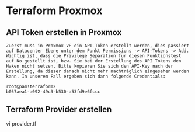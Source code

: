 # Terraform Proxmox

## API Token erstellen in Proxmox

```
Zuerst muss in Proxmox VE ein API-Token erstellt werden, dies passiert auf Datacenter Ebene unter dem Punkt Permissions -> API-Tokens -> Add. Wichtig ist, dass die Privilege Separation für diesen Funktionstest auf No gestellt ist, bzw. Sie bei der Erstellung des API Tokens den Haken nicht setzen. Bitte kopieren Sie sich den API-Key nach der Erstellung, da dieser danach nicht mehr nachträglich eingesehen werden kann. In unserem Fall ergeben sich dann folgende Credentials:

root@pam!terraform2
b057aea1-a092-49c3-b530-a53fd9e6fccc

```

## Terraform Provider erstellen

vi provider.tf 
```

```

